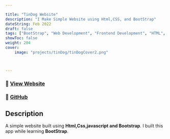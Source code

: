 ```yaml
---

title: "TinDog Website"
description: "I Make Simple Website using Html,CSS, and BootStrap"
dateString: Feb 2022
draft: false
tags: ["BootStrap", "Web Development", "Frontend Development", "HTML", "CSS", "JavaScript"]
showToc: false
weight: 204
cover:
    image: "projects/tinDog/tinDogCover2.png"



---
```

<!-- <br>

I Make Simple Website using Html,CSS, and BootStrap
<br> -->

### 🔗 [View Website](https://awwais.me/tinDog)
### 🔗 [GitHub](https://github.com/awwais/tinDog)

## Description

A simple website built using **Html,Css,javascript and Bootstrap**.
I built this app while learning **BootStrap**.



